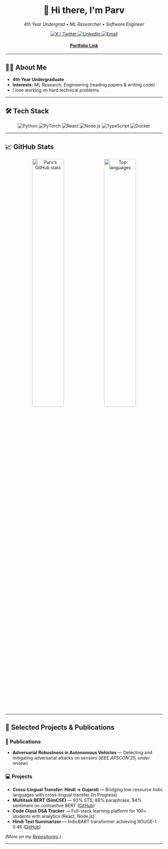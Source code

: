 <!--
  Hi there 👋 Welcome to my GitHub profile!
-->

<div align="center">
  <h1>👋 Hi there, I'm Parv</h1>
  <p>
    <em>4th Year Undergrad • ML Researcher • Software Engineer</em>
  </p>

  <!-- Social Links -->
  <p>
    <a href="https://x.com/parvpareek_" target="_blank">
      <img alt="X / Twitter" src="https://img.shields.io/badge/X-@parvpareek__-1DA1F2?style=flat-square&logo=twitter"/>
    </a>
    <a href="https://www.linkedin.com/in/parvpareek/" target="_blank">
      <img alt="LinkedIn" src="https://img.shields.io/badge/LinkedIn-Parv%20Pareek-blue?style=flat-square&logo=linkedin"/>
    </a>
    <a href="mailto:pervpareek@gmail.com" target="_blank">
      <img alt="Email" src="https://img.shields.io/badge/Email-pervpareek@gmail.com-red?style=flat-square&logo=gmail"/>
    </a>
  </p>

  <!-- Featured Portfolio -->
  <p>
    <a href="https://parvpareek.github.io/" target="_blank">
        <h4>Portfolio Link</h4>
    </a>
  </p>
</div>

---

## 👨‍🎓 About Me
- **4th Year Undergraduate**  
- **Interests:** ML Research, Engineering (reading papers & writing code)  
- I love working on hard technical problems  

---

## 🛠️ Tech Stack
<p align="center">
  <img alt="Python" src="https://img.shields.io/badge/Python-3776AB?style=flat-square&logo=python&logoColor=white"/>
  <img alt="PyTorch" src="https://img.shields.io/badge/PyTorch-EE4C2C?style=flat-square&logo=pytorch&logoColor=white"/>
  <img alt="React" src="https://img.shields.io/badge/React-20232A?style=flat-square&logo=react&logoColor=61DAFB"/>
  <img alt="Node.js" src="https://img.shields.io/badge/Node.js-339933?style=flat-square&logo=node.js&logoColor=white"/>
  <img alt="TypeScript" src="https://img.shields.io/badge/TypeScript-3178C6?style=flat-square&logo=typescript&logoColor=white"/>
  <img alt="Docker" src="https://img.shields.io/badge/Docker-2496ED?style=flat-square&logo=docker&logoColor=white"/>
</p>

---

## 📈 GitHub Stats
<div align="center">
  <img src="https://github-readme-stats.vercel.app/api?username=parvpareek&show_icons=true&theme=tokyonight" alt="Parv's GitHub stats" width="45%"/>
  <img src="https://github-readme-stats.vercel.app/api/top-langs/?username=parvpareek&layout=compact&theme=tokyonight" alt="Top languages" width="45%"/>
</div>

---

## 🔭 Selected Projects & Publications

### 📜 Publications
- **Adversarial Robustness in Autonomous Vehicles** — Detecting and mitigating adversarial attacks on sensors (_IEEE APSCON’25, under review_)

### 💻 Projects
- **Cross-Lingual Transfer: Hindi → Gujarati** — Bridging low-resource Indic languages with cross-lingual transfer (In Progress)  
- **Multitask BERT (SimCSE)** — 93% STS, 88% paraphrase, 94% sentiment on contrastive BERT ([GitHub](https://github.com/parvpareek/minbert))  
- **Code Class DSA Tracker** — Full-stack learning platform for 100+ students with analytics (React, Node.js)  
- **Hindi Text Summarizer** — IndicBART transformer achieving ROUGE-1 0.46 ([GitHub](https://github.com/parvpareek/hindi-text-summarization))  

*(More on my [Repositories](https://github.com/parvpareek?tab=repositories).)*

---
